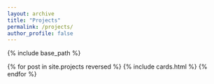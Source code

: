 ```yaml
---
layout: archive 
title: "Projects"
permalink: /projects/
author_profile: false
---
```


{% include base_path %}

{% for post in site.projects reversed %}
  {% include cards.html %}
{% endfor %}
